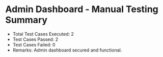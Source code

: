 # Admin Dashboard - Manual Testing Summary

- Total Test Cases Executed: 2
- Test Cases Passed: 2
- Test Cases Failed: 0
- Remarks: Admin dashboard secured and functional.
